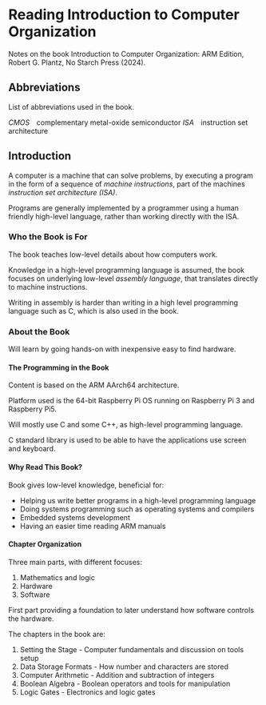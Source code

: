 # Reading Introduction to Computer Organization

Notes on the book Introduction to Computer Organization: ARM Edition, Robert G. Plantz, No Starch Press (2024).

## Abbreviations

List of abbreviations used in the book.

*CMOS*&#x2003;complementary metal-oxide semiconductor
*ISA*&#x2003;instruction set architecture  

## Introduction

A computer is a machine that can solve problems, by executing a program in the form of a sequence of *machine instructions*, part of the machines *instruction set architecture (ISA)*.

Programs are generally implemented by a programmer using a human friendly high-level language, rather than working directly with the ISA.

### Who the Book is For

The book teaches low-level details about how computers work.

Knowledge in a high-level programming language is assumed, the book focuses on underlying low-level *assembly language*, that translates directly to machine instructions.

Writing in assembly is harder than writing in a high level programming language such as C, which is also used in the book.

### About the Book

Will learn by going hands-on with inexpensive easy to find hardware.

#### The Programming in the Book

Content is based on the ARM AArch64 architecture.

Platform used is the 64-bit Raspberry Pi OS running on Raspberry Pi 3 and Raspberry Pi5.

Will mostly use C and some C++, as high-level programming language.

C standard library is used to be able to have the applications use screen and keyboard.

#### Why Read This Book?

Book gives low-level knowledge, beneficial for:

- Helping us write better programs in a high-level programming language
- Doing systems programming such as operating systems and compilers
- Embedded systems development
- Having an easier time reading ARM manuals

#### Chapter Organization

Three main parts, with different focuses:

1. Mathematics and logic
2. Hardware
3. Software

First part providing a foundation to later understand how software controls the hardware.

The chapters in the book are:

1. Setting the Stage - Computer fundamentals and discussion on tools setup
2. Data Storage Formats - How number and characters are stored
3. Computer Arithmetic - Addition and subtraction of integers
4. Boolean Algebra - Boolean operators and tools for manipulation
5. Logic Gates - Electronics and logic gates